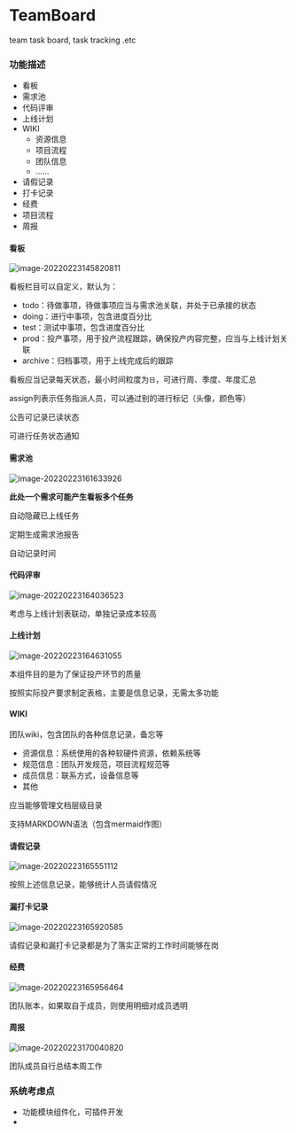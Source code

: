 # TeamBoard
team task board, task tracking .etc

### 功能描述

- 看板
- 需求池
- 代码评审
- 上线计划
- WIKI
  - 资源信息
  - 项目流程
  - 团队信息
  - ……
- 请假记录
- 打卡记录
- 经费
- 项目流程
- 周报

#### 看板

![image-20220223145820811](README.assets/image-20220223145820811.png)

看板栏目可以自定义，默认为：

- todo：待做事项，待做事项应当与需求池关联，并处于已承接的状态
- doing：进行中事项，包含进度百分比
- test：测试中事项，包含进度百分比
- prod：投产事项，用于投产流程跟踪，确保投产内容完整，应当与上线计划关联
- archive：归档事项，用于上线完成后的跟踪

看板应当记录每天状态，最小时间粒度为`日`，可进行周、季度、年度汇总

assign列表示任务指派人员，可以通过别的进行标记（头像，颜色等）

公告可记录已读状态

可进行任务状态通知

#### 需求池

![image-20220223161633926](README.assets/image-20220223161633926.png)

**此处一个需求可能产生看板多个任务**

自动隐藏已上线任务

定期生成需求池报告

自动记录时间

#### 代码评审

![image-20220223164036523](README.assets/image-20220223164036523.png)

考虑与上线计划表联动，单独记录成本较高

#### 上线计划

![image-20220223164631055](README.assets/image-20220223164631055.png)

本组件目的是为了保证投产环节的质量

按照实际投产要求制定表格，主要是信息记录，无需太多功能

#### WIKI

团队wiki，包含团队的各种信息记录，备忘等

- 资源信息：系统使用的各种软硬件资源，依赖系统等
- 规范信息：团队开发规范，项目流程规范等
- 成员信息：联系方式，设备信息等
- 其他

应当能够管理文档层级目录

支持MARKDOWN语法（包含mermaid作图）

#### 请假记录

![image-20220223165551112](README.assets/image-20220223165551112.png)

按照上述信息记录，能够统计人员请假情况

#### 漏打卡记录

![image-20220223165920585](README.assets/image-20220223165920585.png)

请假记录和漏打卡记录都是为了落实正常的工作时间能够在岗

#### 经费

![image-20220223165956464](README.assets/image-20220223165956464.png)

团队账本，如果取自于成员，则使用明细对成员透明

#### 周报

![image-20220223170040820](README.assets/image-20220223170040820.png)

团队成员自行总结本周工作

### 系统考虑点

- 功能模块组件化，可插件开发
- 
